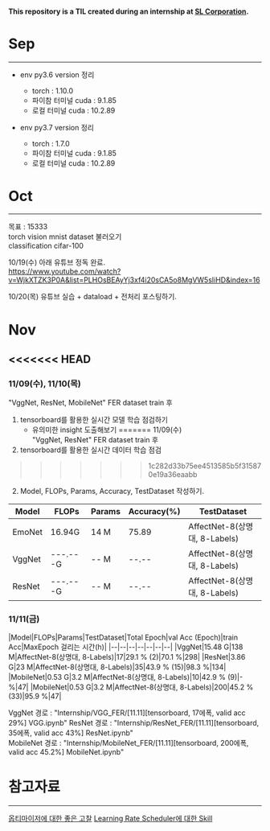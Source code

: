 #### This repository is a TIL created during an internship at [SL Corporation](http://www.slworld.com/).

# Sep
---
* env py3.6 version 정리
    - torch : 1.10.0
    - 파이참 터미널 cuda : 9.1.85
    - 로컬 터미널 cuda : 10.2.89

* env py3.7 version 정리
    - torch : 1.7.0
    - 파이참 터미널 cuda : 9.1.85
    - 로컬 터미널 cuda : 10.2.89
    
    


# Oct
---
목표 : 15333   
torch vision mnist dataset 불러오기   
classification cifar-100   

10/19(수) 아래 유튜브 정독 완료.   
https://www.youtube.com/watch?v=WjkXTZK3P0A&list=PLHOsBEAyYj3xf4i20sCA5o8MgVW5sIiHD&index=16

10/20(목) 유튜브 실습 + dataload + 전처리 포스팅하기.   

# Nov
<<<<<<< HEAD
---
### 11/09(수), 11/10(목)   
"VggNet, ResNet, MobileNet" FER dataset train 후
1. tensorboard를 활용한 실시간 모델 학습 점검하기   
    - 유의미한 insight 도출해보기
=======
11/09(수)   
"VggNet, ResNet" FER dataset train 후
1. tensorboard를 활용한 실시간 데이터 학습 점검   
>>>>>>> 1c282d33b75ee4513585b5f315870e19a36eaabb
2. Model, FLOPs, Params, Accuracy, TestDataset 작성하기.   

|Model|FLOPs|Params|Accuracy(%)|TestDataset|
|--|--|--|--|--|
|EmoNet|16.94G|14 M|75.89|AffectNet-8(상명대, 8-Labels)|
|VggNet|---.---G|-- M|--.--|AffectNet-8(상명대, 8-Labels)|
|ResNet|---.---G|-- M|--.--|AffectNet-8(상명대, 8-Labels)|

### 11/11(금)
|Model|FLOPs|Params|TestDataset|Total Epoch|val Acc (Epoch)|train Acc|MaxEpoch 걸리는 시간(h)|
|--|--|--|--|--|--|--|
|VggNet|15.48 G|138 M|AffectNet-8(상명대, 8-Labels)|17|29.1 % (2)|70.1 %|298|
|ResNet|3.86 G|23 M|AffectNet-8(상명대, 8-Labels)|35|43.9 % (15)|98.3 %|134|
|MobileNet|0.53 G|3.2 M|AffectNet-8(상명대, 8-Labels)|10|42.9 % (9)|- %|47|
|MobileNet|0.53 G|3.2 M|AffectNet-8(상명대, 8-Labels)|200|45.2 % (33)|95.9 %|47|



VggNet 경로 : "Internship/VGG_FER/[11.11][tensorboard, 17에폭, valid acc 29%] VGG.ipynb"
ResNet 경로 : "Internship/ResNet_FER/[11.11][tensorboard, 35에폭, valid acc 43%] ResNet.ipynb"   
MobileNet 경로 : "Internship/MobileNet_FER/[11.11][tensorboard, 200에폭, valid acc 45.2%] MobileNet.ipynb"   


# 참고자료
---
[옵티마이저에 대한 좋은 고찰](https://pozalabs.github.io/Optimizer/)
[Learning Rate Scheduler에 대한 Skill](https://gaussian37.github.io/dl-pytorch-lr_scheduler/)